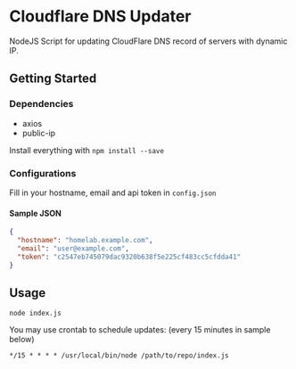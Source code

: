Cloudflare DNS Updater
===
NodeJS Script for updating CloudFlare DNS record of servers with dynamic IP.

## Getting Started
### Dependencies
* axios
* public-ip

Install everything with `npm install --save`

### Configurations
Fill in your hostname, email and api token in `config.json`

#### Sample JSON
```json
{
  "hostname": "homelab.example.com",
  "email": "user@example.com",
  "token": "c2547eb745079dac9320b638f5e225cf483cc5cfdda41"
}
```

## Usage
```
node index.js
```
You may use crontab to schedule updates: (every 15 minutes in sample below)
```
*/15 * * * * /usr/local/bin/node /path/to/repo/index.js
```
